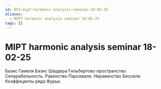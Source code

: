 ```yaml
---
id: 853-mipt-harmonic-analysis-seminar-18-02-25
aliases:
  - MIPT harmonic analysis seminar 18-02-25
tags: []
---
```


# MIPT harmonic analysis seminar 18-02-25
Базис Гамеля
Базис Шаудера
Гильбертово пространство.
Сепарабельность.
Равенство Парсеваля.
Неравенство Бесселя.
Коэффиценты ряда Фурье.

